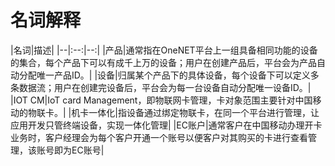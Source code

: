 

# 名词解释

|名词|描述|
|--|:--:|--:|
|产品|通常指在OneNET平台上一组具备相同功能的设备的集合，每个产品下可以有成千上万的设备；用户在创建产品后，平台会为产品自动分配唯一产品ID。|
|设备|归属某个产品下的具体设备，每个设备下可以定义多条数据流；用户在创建完设备后，平台会为每一台设备自动分配唯一设备ID。|
|IOT CM|IoT card Management，即物联网卡管理，卡对象范围主要针对中国移动的物联卡。|
|机卡一体化|指设备通过绑定物联卡，在同一个平台进行管理，让应用开发只管终端设备，实现一体化管理|
|EC账户|通常客户在中国移动办理开卡业务时，客户经理会为每个客户开通一个账号以便客户对其购买的卡进行查看管理，该账号即为EC账号|